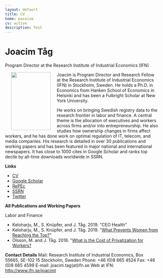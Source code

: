 ```yaml
---
layout: default
title: CV
home: passive
cv: active
description: Test
---
```


# Joacim Tåg
Program Director at the Research Institute of Industrial Economics (IFN)

<img src="http://www.joacimtag.se/static/Joacim_1_130x190.jpg" width="130" height="190" align="left" hspace="20">Joacim is Program Director and Research Fellow at the Research Institute of Industrial Economics (IFN) in Stockholm, Sweden. He holds a Ph.D. in Economics from Hanken School of Economics in Helsinki and has been a Fulbright Scholar at New York University.

He works on bringing Swedish registry data to the research frontier in labor and finance. A central theme is the allocation of executives and workers across firms and/or into entrepreneurship. He also studies how ownership changes in firms affect workers, and he has done work on optimal regulation of IT, telecom, and media companies. His research is detailed in over 30 publications and working papers and has been featured in major national and international newspapers. It has close to 1000 cites in Google Scholar and ranks top decile by all-time downloads worldwide in SSRN.

**Links**

* [CV](http://www.joacimtag.se/static/JoacimTag_CV_Sept2019.pdf)
* [Google Scholar](http://scholar.google.com/citations?user=Q0dCshQAAAAJ&amp;hl=en)
* [RePEc](https://ideas.repec.org/e/ptg3.html)
* [SSRN](https://papers.ssrn.com/sol3/cf_dev/AbsByAuth.cfm?per_id=397712)
* [Twitter](https://twitter.com/joacimtag)

**All Publications and Working Papers**

Labor and Finance
* Keloharju, M., S. Knüpfer, and J. Tåg. 2019. "CEO Health"
* Keloharju, M., S. Knüpfer, and J. Tåg. 2019. "[What Prevents Women from Reaching the Top?](https://ssrn.com/abstract=2730207)"
* Olsson, M. and J. Tåg. 2018. "[What is the Cost of Privatization for Workers?](https://papers.ssrn.com/sol3/papers.cfm?abstract_id=3134462)


**Contact Details**
Mail: Research Institute of Industrial Economics, Box 55665, SE-102 15 Stockholm, Sweden
Phone:&nbsp;+46 (0)8 665 4524
Fax:&nbsp;+46 (0)8 665 4599
E-mail: joacim.tag(at)ifn.se
Web at IFN: http://www.ifn.se/joacimt